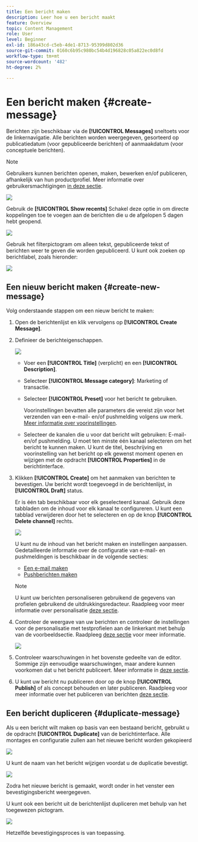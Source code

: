 ```yaml
---
title: Een bericht maken
description: Leer hoe u een bericht maakt
feature: Overview
topic: Content Management
role: User
level: Beginner
exl-id: 186a43cd-c5eb-4de1-8713-95399d802d36
source-git-commit: 0160c6b95c980bc54b4d196828c05a822ec0d8fd
workflow-type: tm+mt
source-wordcount: '482'
ht-degree: 2%

---
```


# Een bericht maken {#create-message}

Berichten zijn beschikbaar via de **[!UICONTROL Messages]** sneltoets voor de linkernavigatie. Alle berichten worden weergegeven, gesorteerd op publicatiedatum (voor gepubliceerde berichten) of aanmaakdatum (voor conceptuele berichten).

>[!NOTE]
>
>Gebruikers kunnen berichten openen, maken, bewerken en/of publiceren, afhankelijk van hun productprofiel. Meer informatie over gebruikersmachtigingen [in deze sectie](../administration/permissions.md).

![](assets/messages-list.png)

Gebruik de **[!UICONTROL Show recents]** Schakel deze optie in om directe koppelingen toe te voegen aan de berichten die u de afgelopen 5 dagen hebt geopend.

![](assets/show-recent-messages.png)

Gebruik het filterpictogram om alleen tekst, gepubliceerde tekst of berichten weer te geven die worden gepubliceerd. U kunt ook zoeken op berichtlabel, zoals hieronder:

![](assets/filter-messages.png)

## Een nieuw bericht maken {#create-new-message}

Volg onderstaande stappen om een nieuw bericht te maken:

1. Open de berichtenlijst en klik vervolgens op **[!UICONTROL Create Message]**.

1. Definieer de berichteigenschappen.

   ![](assets/create-message-properties.png)

   * Voer een **[!UICONTROL Title]** (verplicht) en een **[!UICONTROL Description]**.

   * Selecteer **[!UICONTROL Message category]**: Marketing of transactie.

   * Selecteer **[!UICONTROL Preset]** voor het bericht te gebruiken.

      Voorinstellingen bevatten alle parameters die vereist zijn voor het verzenden van een e-mail- en/of pushmelding volgens uw merk. [Meer informatie over voorinstellingen](../configuration/message-presets.md).

   * Selecteer de kanalen die u voor dat bericht wilt gebruiken: E-mail- en/of pushmelding. U moet ten minste één kanaal selecteren om het bericht te kunnen maken.
   U kunt de titel, beschrijving en voorinstelling van het bericht op elk gewenst moment openen en wijzigen met de opdracht **[!UICONTROL Properties]** in de berichtinterface.

1. Klikken **[!UICONTROL Create]** om het aanmaken van berichten te bevestigen. Uw bericht wordt toegevoegd in de berichtenlijst, in **[!UICONTROL Draft]** status.

   Er is één tab beschikbaar voor elk geselecteerd kanaal. Gebruik deze tabbladen om de inhoud voor elk kanaal te configureren. U kunt een tabblad verwijderen door het te selecteren en op de knop **[!UICONTROL Delete channel]** rechts.

   ![](assets/create-messages-content.png)

   U kunt nu de inhoud van het bericht maken en instellingen aanpassen. Gedetailleerde informatie over de configuratie van e-mail- en pushmeldingen is beschikbaar in de volgende secties:

   * [Een e-mail maken](create-email.md)
   * [Pushberichten maken](create-push.md)

   >[!NOTE]
   >   
   >U kunt uw berichten personaliseren gebruikend de gegevens van profielen gebruikend de uitdrukkingsredacteur. Raadpleeg voor meer informatie over personalisatie [deze sectie](../personalization/personalize.md).

1. Controleer de weergave van uw berichten en controleer de instellingen voor de personalisatie met testprofielen aan de linkerkant met behulp van de voorbeeldsectie. Raadpleeg [deze sectie](preview.md) voor meer informatie.

   ![](assets/messages-simple-preview.png)

1. Controleer waarschuwingen in het bovenste gedeelte van de editor.  Sommige zijn eenvoudige waarschuwingen, maar andere kunnen voorkomen dat u het bericht publiceert. Meer informatie in [deze sectie](alerts.md).

1. U kunt uw bericht nu publiceren door op de knop **[!UICONTROL Publish]** of als concept behouden en later publiceren. Raadpleeg voor meer informatie over het publiceren van berichten [deze sectie](publish-manage-message.md).

## Een bericht dupliceren {#duplicate-message}

Als u een bericht wilt maken op basis van een bestaand bericht, gebruikt u de opdracht **[!UICONTROL Duplicate]** van de berichtinterface. Alle montages en configuratie zullen aan het nieuwe bericht worden gekopieerd

![](assets/message-duplicate.png)

U kunt de naam van het bericht wijzigen voordat u de duplicatie bevestigt.

![](assets/message-duplicate-confirm.png)

Zodra het nieuwe bericht is gemaakt, wordt onder in het venster een bevestigingsbericht weergegeven.

U kunt ook een bericht uit de berichtenlijst dupliceren met behulp van het toegewezen pictogram.

![](assets/message-duplicate-from-list.png)

Hetzelfde bevestigingsproces is van toepassing.
